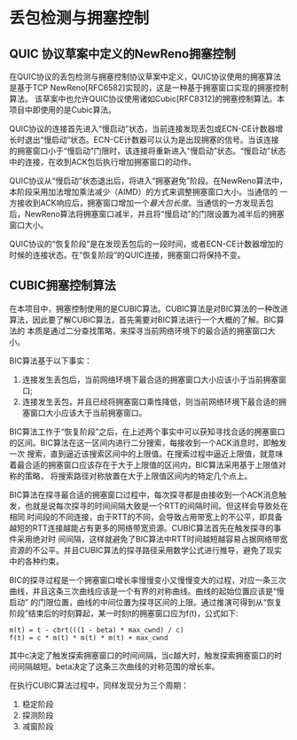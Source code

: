 # 丢包检测与拥塞控制

## QUIC 协议草案中定义的NewReno拥塞控制

在QUIC协议的丢包检测与拥塞控制协议草案中定义，QUIC协议使用的拥塞算法是基于TCP NewReno[RFC6582]实现的，这是一种基于拥塞窗口实现的拥塞控制算法。
该草案中也允许QUIC协议使用诸如Cubic[RFC8312]的拥塞控制算法。本项目中即使用的是Cubic算法。

QUIC协议的连接首先进入“慢启动”状态，当前连接发现丢包或ECN-CE计数器增长时退出“慢启动”状态。ECN-CE计数器可以认为是出现拥塞的信号。当该连接
的拥塞窗口小于“慢启动”门限时，该连接将重新进入“慢启动”状态。“慢启动”状态中的连接，在收到ACK包后执行增加拥塞窗口的动作。

QUIC协议从“慢启动”状态退出后，将进入“拥塞避免”阶段。在NewReno算法中，本阶段采用加法增加乘法减少（AIMD）的方式来调整拥塞窗口大小。当通信的
一方接收到ACK响应后，拥塞窗口增加一个*最大包长度*。当通信的一方发现丢包后，NewReno算法将拥塞窗口减半，并且将“慢启动”的门限设置为减半后的拥塞
窗口大小。

QUIC协议的“恢复阶段”是在发现丢包后的一段时间，或者ECN-CE计数器增加的时候的连接状态。在“恢复阶段”的QUIC连接，拥塞窗口将保持不变。

## CUBIC拥塞控制算法

在本项目中，拥塞控制使用的是CUBIC算法。CUBIC算法是对BIC算法的一种改进算法，因此要了解CUBIC算法，首先需要对BIC算法进行一个大概的了解。BIC算法的
本质是通过二分查找策略，来探寻当前网络环境下的最合适的拥塞窗口大小。

BIC算法基于以下事实：

1. 连接发生丢包后，当前网络环境下最合适的拥塞窗口大小应该小于当前拥塞窗口;
2. 连接发生丢包，并且已经将拥塞窗口乘性降低，则当前网络环境下最合适的拥塞窗口大小应该大于当前拥塞窗口。

BIC算法工作于“恢复阶段”之后，在上述两个事实中可以获知寻找合适的拥塞窗口的区间。BIC算法在这一区间内进行二分搜索，每接收到一个ACK消息时，即触发一次
搜索，直到逼近该搜索区间中的上限值。在搜索过程中逼近上限值，就意味着最合适的拥塞窗口应该存在于大于上限值的区间内，BIC算法采用基于上限值对称的策略，
将搜索路径对称放置在大于上限值区间内的特定几个点上。

BIC算法在探寻最合适的拥塞窗口过程中，每次探寻都是由接收到一个ACK消息触发，也就是说每次探寻的时间间隔大致是一个RTT的间隔时间。但这样会导致处在相同
时间段的不同连接，由于RTT的不同，会导致占用带宽上的不公平，即具备越短的RTT连接越能占有更多的网络带宽资源。CUBIC算法首先在触发探寻的事件采用绝对时
间间隔，这样就避免了BIC算法中RTT时间越短越容易占据网络带宽资源的不公平。并且CUBIC算法的探寻路径采用数学公式进行推导，避免了现实中的各种约束。

BIC的探寻过程是一个拥塞窗口增长率慢慢变小又慢慢变大的过程，对应一条三次曲线，并且这条三次曲线应该是一个有界的对称曲线。曲线的起始位置应该是“慢启动”
的门限位置，曲线的中间位置为探寻区间的上限。通过推演可得到从“恢复阶段”结束后的时刻算起，某一时刻t的拥塞窗口应为f(t)，公式如下:

```
m(t) = t - cbrt(((1 - beta) * max_cwnd) / c)
f(t) = c * m(t) * m(t) * m(t) + max_cwnd
```
其中c决定了触发探索拥塞窗口的时间间隔，当c越大时，触发探索拥塞窗口的时间间隔越短。beta决定了这条三次曲线的对称范围的增长率。

在执行CUBIC算法过程中，同样发现分为三个周期：

1. 稳定阶段
2. 探测阶段
3. 减窗阶段
